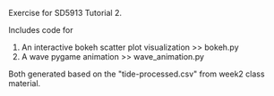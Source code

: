Exercise for SD5913 Tutorial 2.

Includes code for

1) An interactive bokeh scatter plot visualization >> bokeh.py
2) A wave pygame animation >> wave_animation.py

Both generated based on the "tide-processed.csv" from week2 class material. 



